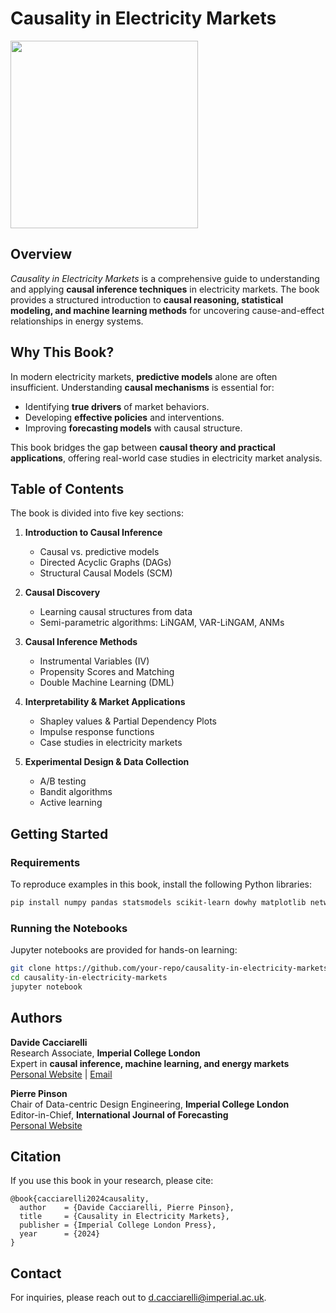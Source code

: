 # Causality in Electricity Markets

<img src='logo_thick_v2.png' width='300'/>

## Overview
*Causality in Electricity Markets* is a comprehensive guide to understanding and applying **causal inference techniques** in electricity markets. The book provides a structured introduction to **causal reasoning, statistical modeling, and machine learning methods** for uncovering cause-and-effect relationships in energy systems.

## Why This Book?
In modern electricity markets, **predictive models** alone are often insufficient. Understanding **causal mechanisms** is essential for:
- Identifying **true drivers** of market behaviors.
- Developing **effective policies** and interventions.
- Improving **forecasting models** with causal structure.

This book bridges the gap between **causal theory and practical applications**, offering real-world case studies in electricity market analysis.

## Table of Contents
The book is divided into five key sections:

1. **Introduction to Causal Inference**  
   - Causal vs. predictive models  
   - Directed Acyclic Graphs (DAGs)  
   - Structural Causal Models (SCM)  

2. **Causal Discovery**  
   - Learning causal structures from data  
   - Semi-parametric algorithms: LiNGAM, VAR-LiNGAM, ANMs
   
3. **Causal Inference Methods**  
   - Instrumental Variables (IV)  
   - Propensity Scores and Matching  
   - Double Machine Learning (DML)  
   
4. **Interpretability & Market Applications**  
   - Shapley values & Partial Dependency Plots  
   - Impulse response functions  
   - Case studies in electricity markets  

5. **Experimental Design & Data Collection**  
   - A/B testing  
   - Bandit algorithms  
   - Active learning  

## Getting Started
### Requirements
To reproduce examples in this book, install the following Python libraries:
```bash
pip install numpy pandas statsmodels scikit-learn dowhy matplotlib networkx
```
### Running the Notebooks
Jupyter notebooks are provided for hands-on learning:
```bash
git clone https://github.com/your-repo/causality-in-electricity-markets.git
cd causality-in-electricity-markets
jupyter notebook
```
## Authors
**Davide Cacciarelli**  
Research Associate, **Imperial College London**  
Expert in **causal inference, machine learning, and energy markets**  
[Personal Website](https://sites.google.com/view/dcacciarelli) | [Email](mailto:d.cacciarelli@imperial.ac.uk)

**Pierre Pinson**  
Chair of Data-centric Design Engineering, **Imperial College London**  
Editor-in-Chief, **International Journal of Forecasting**  
[Personal Website](https://pierrepinson.com/)

## Citation
If you use this book in your research, please cite:
```
@book{cacciarelli2024causality,
  author    = {Davide Cacciarelli, Pierre Pinson},
  title     = {Causality in Electricity Markets},
  publisher = {Imperial College London Press},
  year      = {2024}
}
```

## Contact
For inquiries, please reach out to [d.cacciarelli@imperial.ac.uk](mailto:d.cacciarelli@imperial.ac.uk).
